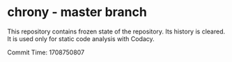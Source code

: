 # chrony - master branch

This repository contains frozen state of the repository.
Its history is cleared. It is used only for static code
analysis with Codacy.

Commit Time: 1708750807